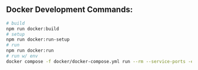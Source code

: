 ## Docker Development Commands:

```sh
# build
npm run docker:build
# setup
npm run docker:run-setup
# run
npm run docker:run
# run w/ env
docker compose -f docker/docker-compose.yml run --rm --service-ports -e LOG_LEVEL=3 mirakurun
```
